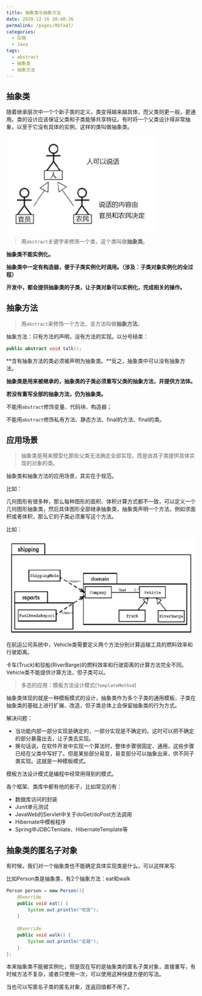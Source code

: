 ```yaml
---
title: 抽象类与抽象方法
date: 2020-12-16 10:48:26
permalink: /pages/0bfa4f/
categories:
  - 后端
  - Java
tags:
  - abstract
  - 抽象类
  - 抽象方法
---
```



## 抽象类

随着继承层次中一个个新子类的定义，类变得越来越具体，而父类则更一般，更通用。类的设计应该保证父类和子类能够共享特征。有时将一个父类设计得非常抽象，以至于它没有具体的实例，这样的类叫做抽象类。

<img src="https://raw.githubusercontent.com/SaulJWu/images/main/20201216104929.png" alt="image-20201216104928967" style="zoom:50%;" />

> 用`abstract`关键字来修饰一个类，这个类叫做**抽象类**。

**抽象类不能实例化。**

**抽象类中一定有构造器，便于子类实例化时调用。（涉及：子类对象实例化的全过程）**

**开发中，都会提供抽象类的子类，让子类对象可以实例化，完成相关的操作。**



## 抽象方法

> 用`abstract`来修饰一个方法，该方法叫做**抽象方法**。

抽象方法：只有方法的声明，没有方法的实现。以分号结束：

```java
public abstract void talk();
```

**含有抽象方法的类必须被声明为抽象类。**反之，抽象类中可以没有抽象方法。

**抽象类是用来被继承的，抽象类的子类必须重写父类的抽象方法，并提供方法体。**

**若没有重写全部的抽象方法，仍为抽象类。**

不能用`abstract`修饰变量、代码块、构造器；

不能用`abstract`修饰私有方法、静态方法、final的方法、final的类。



## 应用场景

> 抽象类是用来模型化那些父类无法确定全部实现，而是由其子类提供具体实现的对象的类。

抽象类和抽象方法的应用场景，其实在于规范。

比如：

几何图形有很多种，那么每种图形的面积、体积计算方式都不一致，可以定义一个几何图形抽象类，然后具体图形全部继承抽象类，抽象类声明一个方法，例如求面积或者体积，那么它的子类必须重写这个方法。



比如：

![image-20201216130146012](https://raw.githubusercontent.com/SaulJWu/images/main/20201216130146.png)

在航运公司系统中，Vehicle类需要定义两个方法分别计算运输工具的燃料效率和行驶距离。

卡车(Truck)和驳船(RiverBarge)的燃料效率和行驶距离的计算方法完全不同。Vehicle类不能提供计算方法，但子类可以。



> 多态的应用：模板方法设计模式(`TemplateMethod`)

抽象类体现的就是一种模板模式的设计，抽象类作为多个子类的通用模板，子类在抽象类的基础上进行扩展、改造，但子类总体上会保留抽象类的行为方式。

解决问题：

- 当功能内部一部分实现是确定的，一部分实现是不确定的。这时可以把不确定的部分暴露出去，让子类去实现。
- 换句话说，在软件开发中实现一个算法时，整体步骤很固定、通用，这些步骤已经在父类中写好了。但是某些部分易变，易变部分可以抽象出来，供不同子类实现。这就是一种模板模式。



模板方法设计模式是编程中经常用得到的模式。

各个框架、类库中都有他的影子，比如常见的有：

- 数据库访问的封装
- Junit单元测试
- JavaWeb的Servlet中关于doGet/doPost方法调用
- Hibernate中模板程序
- Spring中JDBCTemlate、HibernateTemplate等



## 抽象类的匿名子对象

有时候，我们对一个抽象类也不能确定具体实现类是什么，可以这样来写:

比如Person类是抽象类，有2个抽象方法：eat和walk

~~~java
Person person = new Person(){
    @Override
    public void eat() {
        System.out.println("吃饭");
    }

    @Override
    public void walk() {
        System.out.println("走路");
    }
};
~~~

本来抽象类不能被实例化，但是现在写的是抽象类的匿名子类对象，直接重写，有时候方法不复杂，或者只使用一次，可以使用这种快捷方便的写法。

当也可以写匿名子类的匿名对象，连返回值都不用了。

